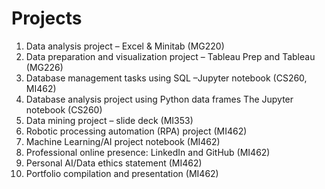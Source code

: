 # Projects

1.  Data analysis project – Excel & Minitab (MG220)
2.  Data preparation and visualization project – Tableau Prep and Tableau (MG226)	
3.  Database management tasks using SQL –Jupyter notebook (CS260, MI462)	
4.  Database analysis project using Python data frames The Jupyter notebook (CS260)
5.  Data mining project – slide deck (MI353)
6.  Robotic processing automation (RPA) project (MI462)
7.  Machine Learning/AI project notebook (MI462)
8.  Professional online presence: LinkedIn and GitHub (MI462)
9.  Personal AI/Data ethics statement (MI462)
10. Portfolio compilation and presentation (MI462)	
